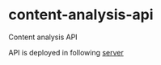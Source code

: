 # content-analysis-api
Content analysis API

API is deployed in following [server](http://coinform-content-analysis.west.uni-koblenz.de:80/docs)
